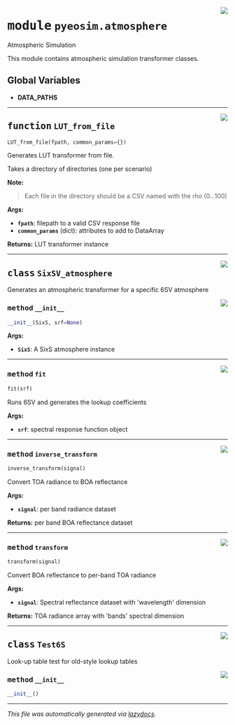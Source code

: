 <!-- markdownlint-disable -->

<a href="../pyeosim/atmosphere.py#L0"><img align="right" style="float:right;" src="https://img.shields.io/badge/-source-cccccc?style=flat-square"></a>

# <kbd>module</kbd> `pyeosim.atmosphere`
Atmospheric Simulation 

This module contains atmospheric simulation transformer classes. 

**Global Variables**
---------------
- **DATA_PATHS**

---

<a href="../pyeosim/atmosphere.py#L144"><img align="right" style="float:right;" src="https://img.shields.io/badge/-source-cccccc?style=flat-square"></a>

## <kbd>function</kbd> `LUT_from_file`

```python
LUT_from_file(fpath, common_params={})
```

Generates LUT transformer from file. 

Takes a directory of directories (one per scenario) 



**Note:**

> Each file in the directory should be a CSV named with the rho (0...100) 
>

**Args:**
 
 - <b>`fpath`</b>:  filepath to a valid CSV response file 
 - <b>`common_params`</b> (dict):  attributes to add to DataArray 



**Returns:**
 LUT transformer instance 


---

<a href="../pyeosim/atmosphere.py#L15"><img align="right" style="float:right;" src="https://img.shields.io/badge/-source-cccccc?style=flat-square"></a>

## <kbd>class</kbd> `SixSV_atmosphere`
Generates an atmospheric transformer for a specific 6SV atmosphere  



<a href="../pyeosim/atmosphere.py#L18"><img align="right" style="float:right;" src="https://img.shields.io/badge/-source-cccccc?style=flat-square"></a>

### <kbd>method</kbd> `__init__`

```python
__init__(SixS, srf=None)
```



**Args:**
 
 - <b>`SixS`</b>:  A SixS atmosphere instance 




---

<a href="../pyeosim/atmosphere.py#L33"><img align="right" style="float:right;" src="https://img.shields.io/badge/-source-cccccc?style=flat-square"></a>

### <kbd>method</kbd> `fit`

```python
fit(srf)
```

Runs 6SV and generates the lookup coefficients 



**Args:**
 
 - <b>`srf`</b>:  spectral response function object 

---

<a href="../pyeosim/atmosphere.py#L106"><img align="right" style="float:right;" src="https://img.shields.io/badge/-source-cccccc?style=flat-square"></a>

### <kbd>method</kbd> `inverse_transform`

```python
inverse_transform(signal)
```

Convert TOA radiance to BOA reflectance 



**Args:**
 
 - <b>`signal`</b>:  per band radiance dataset 



**Returns:**
 per band BOA reflectance dataset 

---

<a href="../pyeosim/atmosphere.py#L87"><img align="right" style="float:right;" src="https://img.shields.io/badge/-source-cccccc?style=flat-square"></a>

### <kbd>method</kbd> `transform`

```python
transform(signal)
```

Convert BOA reflectance to per-band TOA radiance 



**Args:**
 
 - <b>`signal`</b>:  Spectral reflectance dataset with 'wavelength' dimension 



**Returns:**
 TOA radiance array with 'bands' spectral dimension 


---

<a href="../pyeosim/atmosphere.py#L122"><img align="right" style="float:right;" src="https://img.shields.io/badge/-source-cccccc?style=flat-square"></a>

## <kbd>class</kbd> `Test6S`
Look-up table test for old-style lookup tables  



<a href="../pyeosim/atmosphere.py#L126"><img align="right" style="float:right;" src="https://img.shields.io/badge/-source-cccccc?style=flat-square"></a>

### <kbd>method</kbd> `__init__`

```python
__init__()
```











---

_This file was automatically generated via [lazydocs](https://github.com/ml-tooling/lazydocs)._

